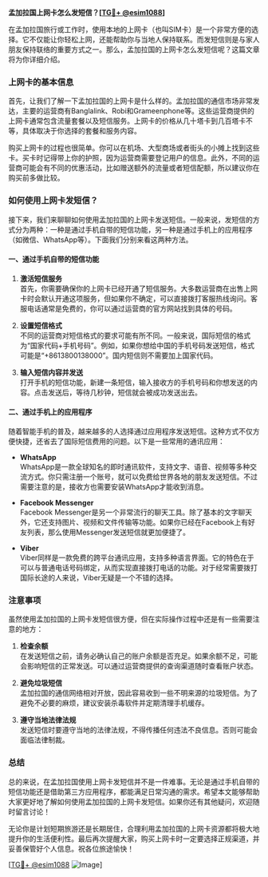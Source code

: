 **孟加拉国上网卡怎么发短信？[[TG💪+ @esim1088](https://t.me/s/esim1088)]**

在孟加拉国旅行或工作时，使用本地的上网卡（也叫SIM卡）是一个非常方便的选择。它不仅能让你轻松上网，还能帮助你与当地人保持联系。而发短信则是与家人朋友保持联络的重要方式之一。那么，孟加拉国的上网卡怎么发短信呢？这篇文章将为你详细介绍。

### 上网卡的基本信息

首先，让我们了解一下孟加拉国的上网卡是什么样的。孟加拉国的通信市场非常发达，主要的运营商有Banglalink、Robi和Grameenphone等。这些运营商提供的上网卡通常包含流量套餐以及短信服务。上网卡的价格从几十塔卡到几百塔卡不等，具体取决于你选择的套餐和服务内容。

购买上网卡的过程也很简单。你可以在机场、大型商场或者街头的小摊上找到这些卡。买卡时记得带上你的护照，因为运营商需要登记用户的信息。此外，不同的运营商可能会有不同的优惠活动，比如赠送额外的流量或者短信配额，所以建议你在购买前多做比较。

### 如何使用上网卡发短信？

接下来，我们来聊聊如何使用孟加拉国的上网卡发送短信。一般来说，发短信的方式分为两种：一种是通过手机自带的短信功能，另一种是通过手机上的应用程序（如微信、WhatsApp等）。下面我们分别来看这两种方法。

#### 一、通过手机自带的短信功能

1. **激活短信服务**  
   首先，你需要确保你的上网卡已经开通了短信服务。大多数运营商在出售上网卡时会默认开通这项服务，但如果你不确定，可以直接拨打客服热线询问。客服电话通常是免费的，你可以通过运营商的官方网站找到具体的号码。

2. **设置短信格式**  
   不同的运营商对短信格式的要求可能有所不同。一般来说，国际短信的格式为“国家代码+手机号码”。例如，如果你想给中国的手机号码发送短信，格式可能是“+8613800138000”。国内短信则不需要加上国家代码。

3. **输入短信内容并发送**  
   打开手机的短信功能，新建一条短信，输入接收方的手机号码和你想发送的内容。点击发送后，等待几秒钟，短信就会被成功发送出去。

#### 二、通过手机上的应用程序

随着智能手机的普及，越来越多的人选择通过应用程序发送短信。这种方式不仅方便快捷，还省去了国际短信费用的问题。以下是一些常用的通讯应用：

- **WhatsApp**  
  WhatsApp是一款全球知名的即时通讯软件，支持文字、语音、视频等多种交流方式。你只需注册一个账号，就可以免费给世界各地的朋友发送短信。不过需要注意的是，接收方也需要安装WhatsApp才能收到消息。

- **Facebook Messenger**  
  Facebook Messenger是另一个非常流行的聊天工具。除了基本的文字聊天外，它还支持图片、视频和文件传输等功能。如果你已经在Facebook上有好友列表，那么使用Messenger发送短信就更加便捷了。

- **Viber**  
  Viber同样是一款免费的跨平台通讯应用，支持多种语言界面。它的特色在于可以与普通电话号码绑定，从而实现直接拨打电话的功能。对于经常需要拨打国际长途的人来说，Viber无疑是一个不错的选择。

### 注意事项

虽然使用孟加拉国的上网卡发短信很方便，但在实际操作过程中还是有一些需要注意的地方：

1. **检查余额**  
   在发送短信之前，请务必确认自己的账户余额是否充足。如果余额不足，可能会影响短信的正常发送。可以通过运营商提供的查询渠道随时查看账户状态。

2. **避免垃圾短信**  
   孟加拉国的通信网络相对开放，因此容易收到一些不明来源的垃圾短信。为了避免不必要的麻烦，建议安装杀毒软件并定期清理手机缓存。

3. **遵守当地法律法规**  
   发送短信时要遵守当地的法律法规，不得传播任何违法不良信息。否则可能会面临法律制裁。

### 总结

总的来说，在孟加拉国使用上网卡发短信并不是一件难事。无论是通过手机自带的短信功能还是借助第三方应用程序，都能满足日常沟通的需求。希望本文能够帮助大家更好地了解如何使用孟加拉国的上网卡发短信。如果你还有其他疑问，欢迎随时留言讨论！

无论你是计划短期旅游还是长期居住，合理利用孟加拉国的上网卡资源都将极大地提升你的生活便利性。最后再次提醒大家，购买上网卡时一定要选择正规渠道，并妥善保管好个人信息。祝各位旅途愉快！

[[TG💪+ @esim1088](https://t.me/s/esim1088) ![Image](https://i.postimg.cc/4NQfJmqS/Snipaste-2025-05-13-00-14-12.png)]